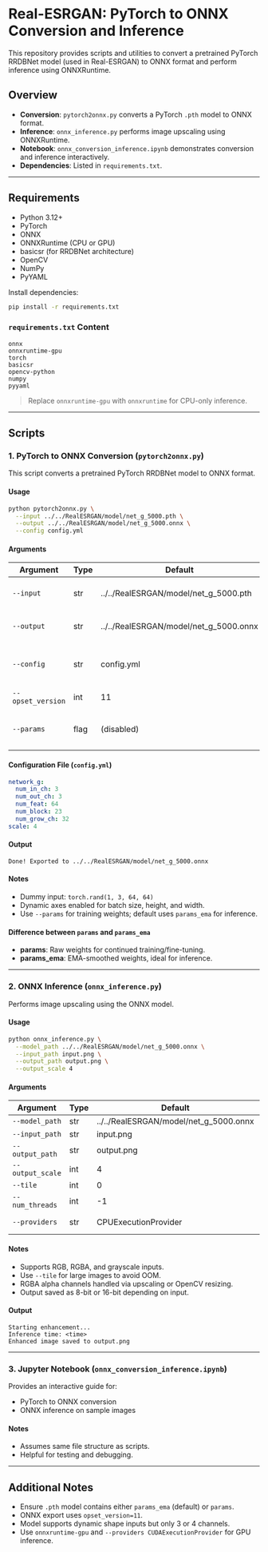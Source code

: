 # Real-ESRGAN: PyTorch to ONNX Conversion and Inference

This repository provides scripts and utilities to convert a pretrained PyTorch RRDBNet model (used in Real-ESRGAN) to ONNX format and perform inference using ONNXRuntime.

## Overview

* **Conversion**: `pytorch2onnx.py` converts a PyTorch `.pth` model to ONNX format.
* **Inference**: `onnx_inference.py` performs image upscaling using ONNXRuntime.
* **Notebook**: `onnx_conversion_inference.ipynb` demonstrates conversion and inference interactively.
* **Dependencies**: Listed in `requirements.txt`.

---

## Requirements

* Python 3.12+
* PyTorch
* ONNX
* ONNXRuntime (CPU or GPU)
* basicsr (for RRDBNet architecture)
* OpenCV
* NumPy
* PyYAML

Install dependencies:

```bash
pip install -r requirements.txt
```

### `requirements.txt` Content

```
onnx
onnxruntime-gpu
torch
basicsr
opencv-python
numpy
pyyaml
```

> Replace `onnxruntime-gpu` with `onnxruntime` for CPU-only inference.

---

## Scripts

### 1. PyTorch to ONNX Conversion (`pytorch2onnx.py`)

This script converts a pretrained PyTorch RRDBNet model to ONNX format.

#### Usage

```bash
python pytorch2onnx.py \
  --input ../../RealESRGAN/model/net_g_5000.pth \
  --output ../../RealESRGAN/model/net_g_5000.onnx \
  --config config.yml
```

#### Arguments

| Argument          | Type | Default                                  | Description                                  |
| ----------------- | ---- | ---------------------------------------- | -------------------------------------------- |
| `--input`         | str  | ../../RealESRGAN/model/net\_g\_5000.pth  | Path to input PyTorch model (.pth)           |
| `--output`        | str  | ../../RealESRGAN/model/net\_g\_5000.onnx | Path to output ONNX model                    |
| `--config`        | str  | config.yml                               | Path to model configuration YAML file        |
| `--opset_version` | int  | 11                                       | ONNX opset version                           |
| `--params`        | flag | (disabled)                               | Use `params` instead of `params_ema` weights |

#### Configuration File (`config.yml`)

```yaml
network_g:
  num_in_ch: 3
  num_out_ch: 3
  num_feat: 64
  num_block: 23
  num_grow_ch: 32
scale: 4
```

#### Output

```
Done! Exported to ../../RealESRGAN/model/net_g_5000.onnx
```

#### Notes

* Dummy input: `torch.rand(1, 3, 64, 64)`
* Dynamic axes enabled for batch size, height, and width.
* Use `--params` for training weights; default uses `params_ema` for inference.

#### Difference between `params` and `params_ema`

* **params**: Raw weights for continued training/fine-tuning.
* **params\_ema**: EMA-smoothed weights, ideal for inference.

---

### 2. ONNX Inference (`onnx_inference.py`)

Performs image upscaling using the ONNX model.

#### Usage

```bash
python onnx_inference.py \
  --model_path ../../RealESRGAN/model/net_g_5000.onnx \
  --input_path input.png \
  --output_path output.png \
  --output_scale 4
```

#### Arguments

| Argument         | Type | Default                                  | Description                                                                      |
| ---------------- | ---- | ---------------------------------------- | -------------------------------------------------------------------------------- |
| `--model_path`   | str  | ../../RealESRGAN/model/net\_g\_5000.onnx | Path to ONNX model                                                               |
| `--input_path`   | str  | input.png                                | Path to input image                                                              |
| `--output_path`  | str  | output.png                               | Path to output image                                                             |
| `--output_scale` | int  | 4                                        | Upsampling scale factor (usually 2 or 4)                                         |
| `--tile`         | int  | 0                                        | Tile size for tiled inference (0 to disable)                                     |
| `--num_threads`  | int  | -1                                       | Number of threads (-1 = default)                                                 |
| `--providers`    | str  | CPUExecutionProvider                     | Comma-separated ONNX providers (e.g. CUDAExecutionProvider,CPUExecutionProvider) |

#### Notes

* Supports RGB, RGBA, and grayscale inputs.
* Use `--tile` for large images to avoid OOM.
* RGBA alpha channels handled via upscaling or OpenCV resizing.
* Output saved as 8-bit or 16-bit depending on input.

#### Output

```
Starting enhancement...
Inference time: <time>
Enhanced image saved to output.png
```

---

### 3. Jupyter Notebook (`onnx_conversion_inference.ipynb`)

Provides an interactive guide for:

* PyTorch to ONNX conversion
* ONNX inference on sample images

#### Notes

* Assumes same file structure as scripts.
* Helpful for testing and debugging.

---

## Additional Notes

* Ensure `.pth` model contains either `params_ema` (default) or `params`.
* ONNX export uses `opset_version=11`.
* Model supports dynamic shape inputs but only 3 or 4 channels.
* Use `onnxruntime-gpu` and `--providers CUDAExecutionProvider` for GPU inference.